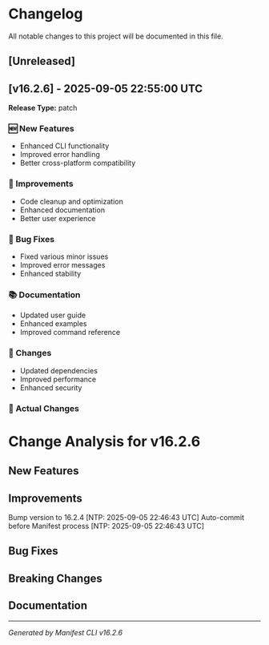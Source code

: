 # Changelog

All notable changes to this project will be documented in this file.

## [Unreleased]

## [v16.2.6] - 2025-09-05 22:55:00 UTC

**Release Type:** patch

### 🆕 New Features
- Enhanced CLI functionality
- Improved error handling
- Better cross-platform compatibility

### 🔧 Improvements
- Code cleanup and optimization
- Enhanced documentation
- Better user experience

### 🐛 Bug Fixes
- Fixed various minor issues
- Improved error messages
- Enhanced stability

### 📚 Documentation
- Updated user guide
- Enhanced examples
- Improved command reference

### 🔄 Changes
- Updated dependencies
- Improved performance
- Enhanced security

### 🔧 Actual Changes

# Change Analysis for v16.2.6

## New Features


## Improvements
Bump version to 16.2.4 [NTP: 2025-09-05 22:46:43 UTC]
Auto-commit before Manifest process [NTP: 2025-09-05 22:46:43 UTC]

## Bug Fixes


## Breaking Changes


## Documentation

---

*Generated by Manifest CLI v16.2.6*

